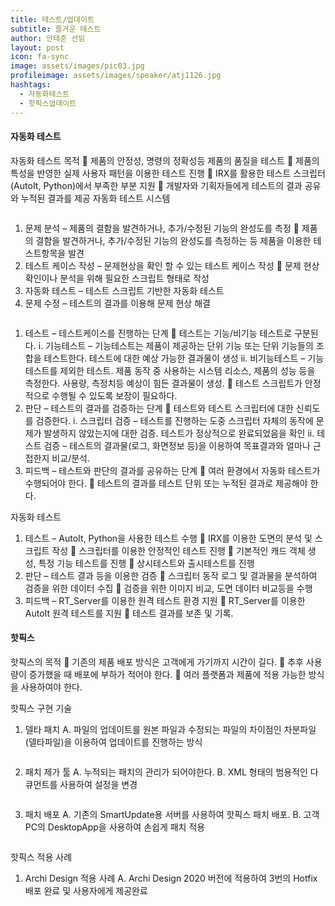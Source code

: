 ```yaml
---
title: 테스트/업데이트
subtitle: 즐거운 테스트
author: 안태준 선임
layout: post
icon: fa-sync
image: assets/images/pic03.jpg
profileimage: assets/images/speaker/atj1126.jpg
hashtags: 
  - 자동화테스트
  - 핫픽스업데이트
---
```


#### 자동화 테스트

자동화 테스트 목적
	제품의 안정성, 명령의 정확성등 제품의 품질을 테스트
	제품의 특성을 반영한 실제 사용자 패턴을 이용한 테스트 진행
	IRX를 활용한 테스트 스크립터(AutoIt, Python)에서 부족한 부분 지원
	개발자와 기획자들에게 테스트의 결과 공유와 누적된 결과를 제공
자동화 테스트 시스템

<span class="image left"><img src="{{ 'assets/images/post/atj1126/pic_01.png' | relative_url }}" alt="" /></span>

1.	문제 분석 – 제품의 결함을 발견하거나, 추가/수정된 기능의 완성도를 측정
	제품의 결함을 발견하거나, 추가/수정된 기능의 완성도를 측정하는 등 제품을 이용한 테스트항목을 발견
2.	테스트 케이스 작성 – 문제현상을 확인 할 수 있는 테스트 케이스 작성
	문제 현상 확인이나 분석을 위해 필요한 스크립트 형태로 작성
3.	자동화 테스트 – 테스트 스크립트 기반한 자동화 테스트
4.	문제 수정 – 테스트의 결과를 이용해 문제 현상 해결

<span class="image left"><img src="{{ 'assets/images/post/atj1126/pic_02.png' | relative_url }}" alt="" /></span>

1.	테스트 – 테스트케이스를 진행하는 단계
	테스트는 기능/비기능 테스트로 구분된다.
i.	기능테스트 – 기능테스트는 제품이 제공하는 단위 기능 또는 단위 기능들의 조합을 테스트한다. 테스트에 대한 예상 가능한 결과물이 생성
ii.	비기능테스트 – 기능테스트를 제외한 테스트. 제품 동작 중 사용하는 시스템 리소스, 제품의 성능 등을 측정한다. 사용량, 측정치등 예상이 힘든 결과물이 생성.
	테스트 스크립트가 안정적으로 수행될 수 있도록 보장이 필요하다.
2.	판단 – 테스트의 결과를 검증하는 단계
	테스트와 테스트 스크립터에 대한 신뢰도를 검증한다.
i.	스크립터 검증 – 테스트를 진행하는 도중 스크립터 자체의 동작에 문제가 발생하지 않았는지에 대한 검증. 테스트가 정상적으로 완료되었음을 확인
ii.	테스트 검증 – 테스트의 결과물(로그, 화면정보 등)을 이용하여 목표결과와 얼마나 근접한지 비교/분석.
3.	피드백 – 테스트와 판단의 결과를 공유하는 단계
	여러 환경에서 자동화 테스트가 수행되어야 한다.
	테스트의 결과를 테스트 단위 또는 누적된 결과로 제공해야 한다.

자동화 테스트
1.	테스트 – AutoIt, Python을 사용한 테스트 수행
	IRX를 이용한 도면의 분석 및 스크립트 작성
	스크립터를 이용한 안정적인 테스트 진행
	기본적인 캐드 객체 생성, 특정 기능 테스트를 진행
	상시테스트와 출시테스트를 진행
2.	판단 – 테스트 결과 등을 이용한 검증
	스크립터 동작 로그 및 결과물을 분석하여 검증을 위한 데이터 수집
	검증을 위한 이미지 비교, 도면 데이터 비교등을 수행
3.	피드백 – RT_Server를 이용한 원격 테스트 환경 지원
	RT_Server를 이용한 AutoIt 원격 테스트를 지원
	테스트 결과를 보존 및 기록.

#### 핫픽스

핫픽스의 목적
	기존의 제품 배포 방식은 고객에게 가기까지 시간이 길다.
	추후 사용량이 증가했을 때 배포에 부하가 적어야 한다.
	여러 플랫폼과 제품에 적용 가능한 방식을 사용하여야 한다.

핫픽스 구현 기술
1.	델타 패치
A.	파일의 업데이트를 원본 파일과 수정되는 파일의 차이점인 차분파일(델타파일)을 이용하여 업데이트를 진행하는 방식

<span class="image left"><img src="{{ 'assets/images/post/atj1126/pic_03.jpg' | relative_url }}" alt="" /></span>

2.	패치 제가 툴
A.	누적되는 패치의 관리가 되어야한다.
B.	XML 형태의 범용적인 다큐먼트를 사용하여 설정을 변경

<span class="image left"><img src="{{ 'assets/images/post/atj1126/pic_04.png' | relative_url }}" alt="" /></span>

3.	패치 배포
A.	기존의 SmartUpdate용 서버를 사용하여 핫픽스 패치 배포.
B.	고객 PC의 DesktopApp을 사용하여 손쉽게 패치 적용

<span class="image left"><img src="{{ 'assets/images/post/atj1126/pic_05.png' | relative_url }}" alt="" /></span>

핫픽스 적용 사례
1.	Archi Design 적용 사례
A.	Archi Design 2020 버전에 적용하여 3번의 Hotfix 배포 완료 및 사용자에게 제공완료
